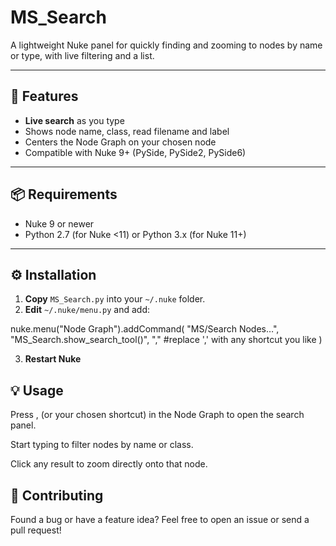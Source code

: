 # MS_Search

A lightweight Nuke panel for quickly finding and zooming to nodes by name or type, with live filtering and a list.

---

## 🚀 Features

- **Live search** as you type 
- Shows node name, class, read filename and label  
- Centers the Node Graph on your chosen node  
- Compatible with Nuke 9+ (PySide, PySide2, PySide6)

---

## 📦 Requirements

- Nuke 9 or newer  
- Python 2.7 (for Nuke <11) or Python 3.x (for Nuke 11+)

---

## ⚙️ Installation

1. **Copy** `MS_Search.py` into your `~/.nuke` folder.  
2. **Edit** `~/.nuke/menu.py` and add:


nuke.menu("Node Graph").addCommand(
    "MS/Search Nodes…",
    "MS_Search.show_search_tool()",
    "," #replace ',' with any shortcut you like
)

3. **Restart Nuke**


## 💡 Usage
Press , (or your chosen shortcut) in the Node Graph to open the search panel.

Start typing to filter nodes by name or class.

Click any result to zoom directly onto that node.

## 🤝 Contributing
Found a bug or have a feature idea? Feel free to open an issue or send a pull request!

